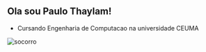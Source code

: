 ## Ola sou Paulo Thaylam!
- Cursando Engenharia de Computacao na universidade CEUMA

<img scr="https://meuvestibular.com.br/wp-content/uploads/2018/11/ceuma-og-1200x900.jpg" alt="socorro"> </img>

<!--
**paulothaylam/paulothaylam** is a ✨ _special_ ✨ repository because its `README.md` (this file) appears on your GitHub profile.

Here are some ideas to get you started:

- 🔭 I’m currently working on ...
- 🌱 I’m currently learning ...
- 👯 I’m looking to collaborate on ...
- 🤔 I’m looking for help with ...
- 💬 Ask me about ...
- 📫 How to reach me: ...
- 😄 Pronouns: ...
- ⚡ Fun fact: ...
-->
